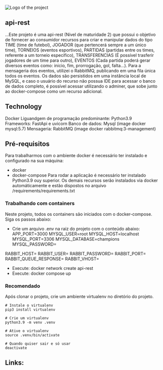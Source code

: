 ![Logo of the project](http://logo_link)

## api-rest
 
...Este projeto é uma api-rest (Nível de maturidade 2) que possui o objetivo de fornecer ao consumidor recursos para criar e manipular dados do tipo TIME (time de futebol), JOGADOR (que pertencerá sempre a um único time), TORNEIOS (eventos esportivos), PARTIDAS (partidas entre os times, referente a um torneio especifico), TRANSFERENCIAS (É possível trasferir jogadores de um time para outro), EVENTOS (Cada partida poderá gerar diversos eventos como: inicio, fim, prorrogação, gol, falta...). Para a mensageria dos eventos, utilizei o RabbitMQ, publicando em uma fila única todos os eventos. Os dados são persistidos em uma instância local de MySQL, e caso o usuário do recurso não possua IDE para acessar o banco de dados completo, é possível acessar utilizando o adminer, que sobe junto ao docker-compose como um recurso adicional.
 
 
## Technology
Docker
Liguandgem de programação predominante: Python3.9
Frameworks: FastApi e uvicorn 
Banco de dados: Mysql (image docker mysql:5.7)
Mensageria: RabbitMQ (image docker rabbitmq:3-management)

## Pré-requisitos
Para trabalharmos com o ambiente docker é necessário ter instalado e configurado na sua máquina:
- docker
- docker-compose
Para rodar a aplicação é necessário ter instalado Python3.9 ouy superior.
Os demais recursos serão instalados via docker automáticamente e estão dispostos no arquivo /requirements/requirements.txt

### Trabalhando com containers

Neste projeto, todos os containers são iniciados com o docker-compose. Siga os passos abaixo: 
- Crie um arquivo .env na raiz do projeto com o conteúdo abaixo:
APP_PORT=3000
MYSQL_USER=root
MYSQL_HOST=localhost
MYSQL_PORT=3306
MYSQL_DATABASE=champions
MYSQL_PASSWORD=

RABBIT_HOST=
RABBIT_USER=
RABBIT_PASSWORD=
RABBIT_PORT=
RABBIT_QUEUE_RESPONSE=
RABBIT_VHOST=

- Execute: docker network create api-rest
- Execute: docker compose up

### Recomendado

Após clonar o projeto, crie um ambiente virtualenv no diretório do projeto.

```bash=
# Instale o virtualenv
pip3 install virtualenv

# Crie um virtualenv
python3.9 -m venv .venv

# Ative o virtualenv
source .venv/bin/activate

# Quando quiser sair e só usar
deactivate
```

## Links:
